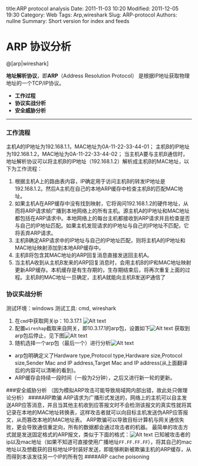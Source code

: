 title:ARP protocol analysis 
Date: 2011-11-03 10:20
Modified: 2011-12-05 19:30
Category: Web 
Tags: Arp,wireshark 
Slug: ARP-protocol 
Authors: nullne 
Summary: Short version for index and feeds
# ARP 协议分析

@[arp|wireshark]

**地址解析协议**，即**ARP**（Address Resolution Protocol） 是根据IP地址获取物理地址的一个TCP/IP协议。


- **工作过程**
- **协议实战分析**
- **安全威胁分析**
----------
### 工作流程
主机A的IP地址为192.168.1.1，MAC地址为0A-11-22-33-44-01；
主机B的IP地址为192.168.1.2，MAC地址为0A-11-22-33-44-02；
当主机A要与主机B通信时，地址解析协议可以将主机B的IP地址（192.168.1.2）解析成主机B的MAC地址，以下为工作流程：
1. 根据主机A上的路由表内容，IP确定用于访问主机B的转发IP地址是192.168.1.2。然后A主机在自己的本地ARP缓存中检查主机B的匹配MAC地址。
2. 如果主机A在ARP缓存中没有找到映射，它将询问192.168.1.2的硬件地址，从而将ARP请求帧广播到本地网络上的所有主机。源主机A的IP地址和MAC地址都包括在ARP请求中。本地网络上的每台主机都接收到ARP请求并且检查是否与自己的IP地址匹配。如果主机发现请求的IP地址与自己的IP地址不匹配，它将丢弃ARP请求。
3. 主机B确定ARP请求中的IP地址与自己的IP地址匹配，则将主机A的IP地址和MAC地址映射添加到本地ARP缓存中。
4. 主机B将包含其MAC地址的ARP回复消息直接发送回主机A。
5. 当主机A收到从主机B发来的ARP回复消息时，会用主机B的IP和MAC地址映射更新ARP缓存。本机缓存是有生存期的，生存期结束后，将再次重复上面的过程。主机B的MAC地址一旦确定，主机A就能向主机B发送IP通信了

### 协议实战分析

> 
测试环境：windows
测试工具: cmd, wireshark

1. 在`cmd`中获取网关ip：10.3.17.1 ![Alt text](./QQ图片20141028221016.png)
2. 配置`wireshap`截取来自网关，即10.3.17.1的arp包，设置如下![Alt text](./QQ图片20141028222301.png)
获取到arp包后停止，见下图![Alt text](./QQ图片20141028222312.jpg)
3. 随机选择一个arp包（最后一个）进行分析![Alt text](./QQ图片20141028222528.png)
- arp包明确定义了Hardware type,Protocol type,Hardware size,Protocol size,Sender Mac  and IP address,Target Mac and IP address(从上面翻译后的内容可以清晰的看到)。
- ARP缓存会持续一段时间（一般为2分钟），之后又进行新一轮的更新。

###安全威胁分析
（因为模拟ARP攻击可能导致局域网内部出错，故此处只做理论分析）
####ARP欺骗
ARP请求为广播形式发送的，网络上的主机可以自主发送ARP应答消息，并且当其他主机收到应答报文时不会检测该报文的真实性就将其记录在本地的MAC地址转换表，这样攻击者就可以向目标主机发送伪ARP应答报文，从而篡改本地的MAC地址表。 ARP欺骗可以导致目标计算机与网关通信失败，更会导致通信重定向，所有的数据都会通过攻击者的机器。
        最简单的攻击方式就是发送固定格式的ARP报文，类似于下面的格式：![Alt text](./QQ图片20141028224008.png)
已知被攻击者的ip以及mac地址（如果不知道可直接使用广播地址`FF.FF.FF.FF`），将其自己的mac地址以及想截获的目标地址IP封装好发送，即能够刷新被欺骗主机的ARP缓存，从而得到本该发往另一个IP的所有包
####ARP cache poisoning
 

